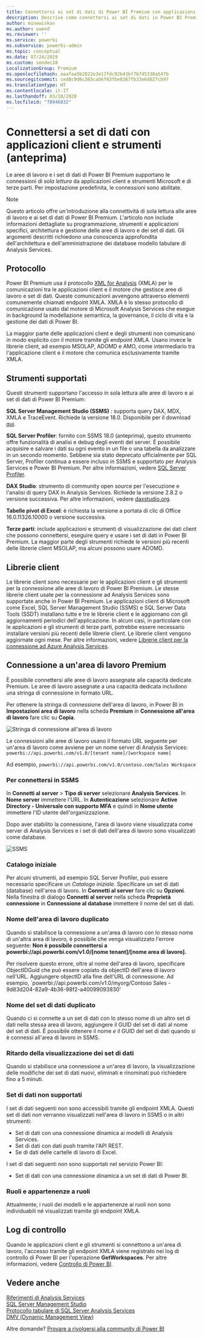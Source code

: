 ```yaml
---
title: Connettersi ai set di dati di Power BI Premium con applicazioni client e strumenti (anteprima)
description: Descrive come connettersi ai set di dati in Power BI Premium da applicazioni client e strumenti.
author: minewiskan
ms.author: owend
ms.reviewer: ''
ms.service: powerbi
ms.subservice: powerbi-admin
ms.topic: conceptual
ms.date: 07/24/2019
ms.custom: seodec18
LocalizationGroup: Premium
ms.openlocfilehash: aaafaa5b2822e3e17fdc92b43bf7b745330a547b
ms.sourcegitcommit: ced8c9d6c365cab6f63fbe8367fb33e6d827cb97
ms.translationtype: HT
ms.contentlocale: it-IT
ms.lasthandoff: 03/10/2020
ms.locfileid: "78946832"
---
```

# <a name="connect-to-datasets-with-client-applications-and-tools-preview"></a>Connettersi a set di dati con applicazioni client e strumenti (anteprima)

Le aree di lavoro e i set di dati di Power BI Premium supportano le connessioni di *sola lettura* da applicazioni client e strumenti Microsoft e di terze parti. Per impostazione predefinita, le connessioni sono abilitate.

> [!NOTE]
> Questo articolo offre un'introduzione alla connettività di sola lettura alle aree di lavoro e ai set di dati di Power BI Premium. L'articolo *non* include informazioni dettagliate su programmazione, strumenti e applicazioni specifici, architettura e gestione delle aree di lavoro e dei set di dati. Gli argomenti descritti richiedono una conoscenza approfondita dell'architettura e dell'amministrazione dei database modello tabulare di Analysis Services.

## <a name="protocol"></a>Protocollo

Power BI Premium usa il protocollo [XML for Analysis](https://docs.microsoft.com/bi-reference/xmla/xml-for-analysis-xmla-reference) (XMLA) per le comunicazioni tra le applicazioni client e il motore che gestisce aree di lavoro e set di dati. Queste comunicazioni avvengono attraverso elementi comunemente chiamati endpoint XMLA. XMLA è lo stesso protocollo di comunicazione usato dal motore di Microsoft Analysis Services che esegue in background la modellazione semantica, la governance, il ciclo di vita e la gestione dei dati di Power BI. 

La maggior parte delle applicazioni client e degli strumenti non comunicano in modo esplicito con il motore tramite gli endpoint XMLA. Usano invece le librerie client, ad esempio MSOLAP, ADOMD e AMO, come intermediario tra l'applicazione client e il motore che comunica esclusivamente tramite XMLA.


## <a name="supported-tools"></a>Strumenti supportati

Questi strumenti supportano l'accesso in sola lettura alle aree di lavoro e ai set di dati di Power BI Premium:

**SQL Server Management Studio (SSMS)** : supporta query DAX, MDX, XMLA e TraceEvent. Richiede la versione 18.0. Disponibile per il download [qui](https://docs.microsoft.com/sql/ssms/download-sql-server-management-studio-ssms). 

**SQL Server Profiler**: fornito con SSMS 18.0 (anteprima), questo strumento offre funzionalità di analisi e debug degli eventi del server. È possibile acquisire e salvare i dati su ogni evento in un file o una tabella da analizzare in un secondo momento. Sebbene sia stato deprecato ufficialmente per SQL Server, Profiler continua a essere incluso in SSMS e supportato per Analysis Services e Power BI Premium. Per altre informazioni, vedere [SQL Server Profiler](https://docs.microsoft.com/sql/tools/sql-server-profiler/sql-server-profiler).

**DAX Studio**: strumento di community open source per l'esecuzione e l'analisi di query DAX in Analysis Services. Richiede la versione 2.8.2 o versione successiva. Per altre informazioni, vedere [daxstudio.org](https://daxstudio.org/).

**Tabelle pivot di Excel**: è richiesta la versione a portata di clic di Office 16.0.11326.10000 o versione successiva.

**Terze parti**: include applicazioni e strumenti di visualizzazione dei dati client che possono connettersi, eseguire query e usare i set di dati in Power BI Premium. La maggior parte degli strumenti richiede le versioni più recenti delle librerie client MSOLAP, ma alcuni possono usare ADOMD.

## <a name="client-libraries"></a>Librerie client

Le librerie client sono necessarie per le applicazioni client e gli strumenti per la connessione alle aree di lavoro di Power BI Premium. Le stesse librerie client usate per la connessione ad Analysis Services sono supportate anche in Power BI Premium. Le applicazioni client di Microsoft come Excel, SQL Server Management Studio (SSMS) e SQL Server Data Tools (SSDT) installano tutte e tre le librerie client e le aggiornano con gli aggiornamenti periodici dell'applicazione. In alcuni casi, in particolare con le applicazioni e gli strumenti di terze parti, potrebbe essere necessario installare versioni più recenti delle librerie client. Le librerie client vengono aggiornate ogni mese. Per altre informazioni, vedere [Librerie client per la connessione ad Azure Analysis Services](https://docs.microsoft.com/azure/analysis-services/analysis-services-data-providers).

## <a name="connecting-to-a-premium-workspace"></a>Connessione a un'area di lavoro Premium

È possibile connettersi alle aree di lavoro assegnate alle capacità dedicate Premium. Le aree di lavoro assegnate a una capacità dedicata includono una stringa di connessione in formato URL. 

Per ottenere la stringa di connessione dell'area di lavoro, in Power BI in **Impostazioni area di lavoro** nella scheda **Premium** in **Connessione all'area di lavoro** fare clic su **Copia**.

![Stringa di connessione all'area di lavoro](media/service-premium-connect-tools/connect-tools-workspace-connection.png)

Le connessioni alle aree di lavoro usano il formato URL seguente per un'area di lavoro come avviene per un nome server di Analysis Services:   
`powerbi://api.powerbi.com/v1.0/[tenant name]/[workspace name]` 

Ad esempio, `powerbi://api.powerbi.com/v1.0/contoso.com/Sales Workspace`

### <a name="to-connect-in-ssms"></a>Per connettersi in SSMS

In **Connetti al server** > **Tipo di server** selezionare **Analysis Services**. In **Nome server** immettere l'URL. In **Autenticazione** selezionare **Active Directory - Universale con supporto MFA** e quindi in **Nome utente** immettere l'ID utente dell'organizzazione. 

Dopo aver stabilito la connessione, l'area di lavoro viene visualizzata come server di Analysis Services e i set di dati dell'area di lavoro sono visualizzati come database.  

![SSMS](media/service-premium-connect-tools/connect-tools-ssms.png)

### <a name="initial-catalog"></a>Catalogo iniziale

Per alcuni strumenti, ad esempio SQL Server Profiler, può essere necessario specificare un *Catalogo iniziale*. Specificare un set di dati (database) nell'area di lavoro. In **Connetti al server** fare clic su **Opzioni**. Nella finestra di dialogo **Connetti al server** nella scheda **Proprietà connessione** in **Connessione al database** immettere il nome del set di dati.

### <a name="duplicate-workspace-name"></a>Nome dell'area di lavoro duplicato

Quando si stabilisce la connessione a un'area di lavoro con lo stesso nome di un'altra area di lavoro, è possibile che venga visualizzato l'errore seguente: **Non è possibile connettersi a powerbi://api.powerbi.com/v1.0/[nome tenant]/[nome area di lavoro].**

Per risolvere questo errore, oltre al nome dell'area di lavoro, specificare ObjectIDGuid che può essere copiato da objectID dell'area di lavoro nell'URL. Aggiungere objectID alla fine dell'URL di connessione. Ad esempio, `powerbi://api.powerbi.com/v1.0/myorg/Contoso Sales - 9d83d204-82a9-4b36-98f2-a40099093830'

### <a name="duplicate-dataset-name"></a>Nome del set di dati duplicato

Quando ci si connette a un set di dati con lo stesso nome di un altro set di dati nella stessa area di lavoro, aggiungere il GUID del set di dati al nome del set di dati. È possibile ottenere il nome *e* il GUID del set di dati quando si è connessi all'area di lavoro in SSMS. 

### <a name="delay-in-datasets-shown"></a>Ritardo della visualizzazione dei set di dati

Quando si stabilisce una connessione a un'area di lavoro, la visualizzazione delle modifiche dei set di dati nuovi, eliminati e rinominati può richiedere fino a 5 minuti. 

### <a name="unsupported-datasets"></a>Set di dati non supportati

I set di dati seguenti non sono accessibili tramite gli endpoint XMLA. Questi set di dati *non* verranno visualizzati nell'area di lavoro in SSMS o in altri strumenti: 

- Set di dati con una connessione dinamica ai modelli di Analysis Services. 
- Set di dati con dati push tramite l'API REST.
- Se di dati delle cartelle di lavoro di Excel. 

I set di dati seguenti non sono supportati nel servizio Power BI:   

- Set di dati con una connessione dinamica a un set di dati di Power BI.

### <a name="roles-and-role-memberships"></a>Ruoli e appartenenze a ruoli

Attualmente, i ruoli dei modelli e le appartenenze ai ruoli non sono individuabili né visualizzati tramite gli endpoint XMLA.

## <a name="audit-logs"></a>Log di controllo 

Quando le applicazioni client e gli strumenti si connettono a un'area di lavoro, l'accesso tramite gli endpoint XMLA viene registrato nei log di controllo di Power BI per l'operazione **GetWorkspaces**. Per altre informazioni, vedere [Controllo di Power BI](service-admin-auditing.md).

## <a name="see-also"></a>Vedere anche

[Riferimenti di Analysis Services](https://docs.microsoft.com/bi-reference/?pivot=home&panel=home-all)   
[SQL Server Management Studio](https://docs.microsoft.com/sql/ssms/sql-server-management-studio-ssms)   
[Protocollo tabulare di SQL Server Analysis Services](https://docs.microsoft.com/openspecs/sql_server_protocols/ms-ssas-t/b98ed40e-c27a-4988-ab2d-c9c904fe13cf)   
[DMV (Dynamic Management View)](https://docs.microsoft.com/sql/analysis-services/instances/use-dynamic-management-views-dmvs-to-monitor-analysis-services)   


Altre domande? [Provare a rivolgersi alla community di Power BI](https://community.powerbi.com/)
